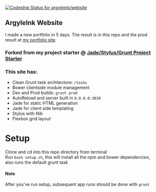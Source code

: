 [ ![Codeship Status for argyleink/website](https://www.codeship.io/projects/c8deceb0-f126-0131-8958-66bb6c2a9e27/status)](https://www.codeship.io/projects/27571)

## ArgyleInk Website
I made a new portfolio in 5 days. The result is in this repo and the prod result at [my portfolio site](http://argyleink.com).

### Forked from my project starter @ [Jade/Stylus/Grunt Project Starter](https://github.com/argyleink/project-grunt.jade.stylus)

### This site has:
- Clean Grunt task architecture: `/tasks`
- Bower clientside module management
- Dev and Prod builds: `grunt prod`
- AutoReload and server built in `0.0.0.0:3030`
- Jade for static HTML generation
- Jade for client side templating
- Stylus with Nib
- Flexbox grid layout

Setup
=======
Clone and cd into this repo directory from terminal  
Run `bash setup.sh`, this will install all the npm and bower dependencies, also runs the default grunt task  

#### Note
After you've run setup, subsequent app runs should be done with `grunt`  
